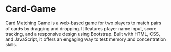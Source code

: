 # Card-Game
Card Matching Game is a web-based game for two players to match pairs of cards by dragging and dropping. It features player name input, score tracking, and a responsive design using Bootstrap. Built with HTML, CSS, and JavaScript, it offers an engaging way to test memory and concentration skills.
